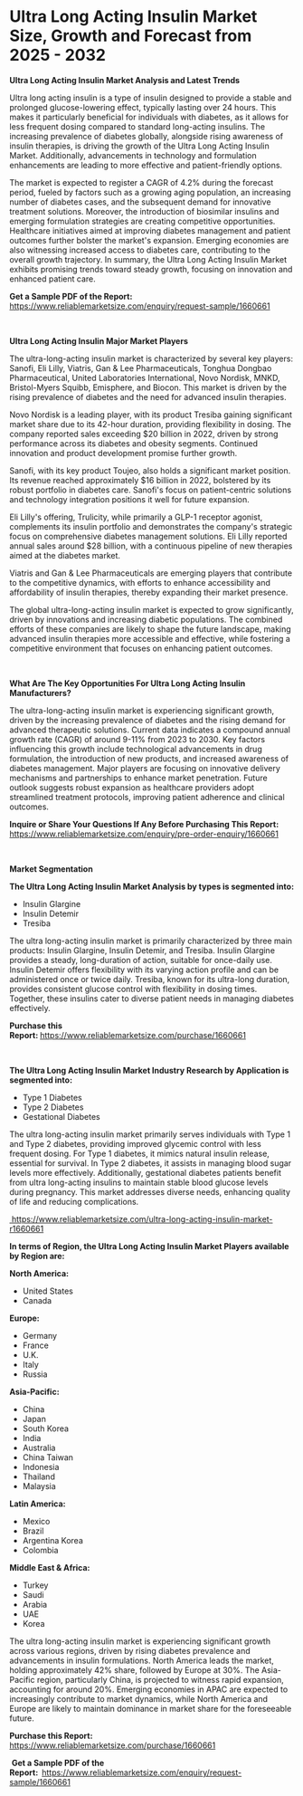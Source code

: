 <p><h1>Ultra Long Acting Insulin Market Size, Growth and Forecast from 2025 - 2032</h1></p><p><strong>Ultra Long Acting Insulin Market Analysis and Latest Trends</strong></p>
<p><p>Ultra long acting insulin is a type of insulin designed to provide a stable and prolonged glucose-lowering effect, typically lasting over 24 hours. This makes it particularly beneficial for individuals with diabetes, as it allows for less frequent dosing compared to standard long-acting insulins. The increasing prevalence of diabetes globally, alongside rising awareness of insulin therapies, is driving the growth of the Ultra Long Acting Insulin Market. Additionally, advancements in technology and formulation enhancements are leading to more effective and patient-friendly options.</p><p>The market is expected to register a CAGR of 4.2% during the forecast period, fueled by factors such as a growing aging population, an increasing number of diabetes cases, and the subsequent demand for innovative treatment solutions. Moreover, the introduction of biosimilar insulins and emerging formulation strategies are creating competitive opportunities. Healthcare initiatives aimed at improving diabetes management and patient outcomes further bolster the market's expansion. Emerging economies are also witnessing increased access to diabetes care, contributing to the overall growth trajectory. In summary, the Ultra Long Acting Insulin Market exhibits promising trends toward steady growth, focusing on innovation and enhanced patient care.</p></p>
<p><strong>Get a Sample PDF of the Report:&nbsp;</strong> <a href="https://www.reliablemarketsize.com/enquiry/request-sample/1660661?utm_campaign=3188&utm_medium=2&utm_source=Github&utm_content=ia&utm_term=19042025&utm_id=ultra-long-acting-insulin">https://www.reliablemarketsize.com/enquiry/request-sample/1660661</a></p>
<p>&nbsp;</p>
<p><strong>Ultra Long Acting Insulin Major Market Players</strong></p>
<p><p>The ultra-long-acting insulin market is characterized by several key players: Sanofi, Eli Lilly, Viatris, Gan & Lee Pharmaceuticals, Tonghua Dongbao Pharmaceutical, United Laboratories International, Novo Nordisk, MNKD, Bristol-Myers Squibb, Emisphere, and Biocon. This market is driven by the rising prevalence of diabetes and the need for advanced insulin therapies.</p><p>Novo Nordisk is a leading player, with its product Tresiba gaining significant market share due to its 42-hour duration, providing flexibility in dosing. The company reported sales exceeding $20 billion in 2022, driven by strong performance across its diabetes and obesity segments. Continued innovation and product development promise further growth.</p><p>Sanofi, with its key product Toujeo, also holds a significant market position. Its revenue reached approximately $16 billion in 2022, bolstered by its robust portfolio in diabetes care. Sanofi's focus on patient-centric solutions and technology integration positions it well for future expansion.</p><p>Eli Lilly's offering, Trulicity, while primarily a GLP-1 receptor agonist, complements its insulin portfolio and demonstrates the company's strategic focus on comprehensive diabetes management solutions. Eli Lilly reported annual sales around $28 billion, with a continuous pipeline of new therapies aimed at the diabetes market.</p><p>Viatris and Gan & Lee Pharmaceuticals are emerging players that contribute to the competitive dynamics, with efforts to enhance accessibility and affordability of insulin therapies, thereby expanding their market presence.</p><p>The global ultra-long-acting insulin market is expected to grow significantly, driven by innovations and increasing diabetic populations. The combined efforts of these companies are likely to shape the future landscape, making advanced insulin therapies more accessible and effective, while fostering a competitive environment that focuses on enhancing patient outcomes.</p></p>
<p>&nbsp;</p>
<p><strong>What Are The Key Opportunities For Ultra Long Acting Insulin Manufacturers?</strong></p>
<p><p>The ultra-long-acting insulin market is experiencing significant growth, driven by the increasing prevalence of diabetes and the rising demand for advanced therapeutic solutions. Current data indicates a compound annual growth rate (CAGR) of around 9-11% from 2023 to 2030. Key factors influencing this growth include technological advancements in drug formulation, the introduction of new products, and increased awareness of diabetes management. Major players are focusing on innovative delivery mechanisms and partnerships to enhance market penetration. Future outlook suggests robust expansion as healthcare providers adopt streamlined treatment protocols, improving patient adherence and clinical outcomes.</p></p>
<p><strong>Inquire or Share Your Questions If Any Before Purchasing This Report:</strong> <a href="https://www.reliablemarketsize.com/enquiry/pre-order-enquiry/1660661?utm_campaign=3188&utm_medium=2&utm_source=Github&utm_content=ia&utm_term=19042025&utm_id=ultra-long-acting-insulin">https://www.reliablemarketsize.com/enquiry/pre-order-enquiry/1660661</a></p>
<p>&nbsp;</p>
<p><strong>Market Segmentation</strong></p>
<p><strong>The Ultra Long Acting Insulin Market Analysis by types is segmented into:</strong></p>
<p><ul><li>Insulin Glargine</li><li>Insulin Detemir</li><li>Tresiba</li></ul></p>
<p><p>The ultra long-acting insulin market is primarily characterized by three main products: Insulin Glargine, Insulin Detemir, and Tresiba. Insulin Glargine provides a steady, long-duration of action, suitable for once-daily use. Insulin Detemir offers flexibility with its varying action profile and can be administered once or twice daily. Tresiba, known for its ultra-long duration, provides consistent glucose control with flexibility in dosing times. Together, these insulins cater to diverse patient needs in managing diabetes effectively.</p></p>
<p><strong>Purchase this Report:&nbsp;</strong><a href="https://www.reliablemarketsize.com/purchase/1660661?utm_campaign=3188&utm_medium=2&utm_source=Github&utm_content=ia&utm_term=19042025&utm_id=ultra-long-acting-insulin">https://www.reliablemarketsize.com/purchase/1660661</a></p>
<p>&nbsp;</p>
<p><strong>The Ultra Long Acting Insulin Market Industry Research by Application is segmented into:</strong></p>
<p><ul><li>Type 1 Diabetes</li><li>Type 2 Diabetes</li><li>Gestational Diabetes</li></ul></p>
<p><p>The ultra long-acting insulin market primarily serves individuals with Type 1 and Type 2 diabetes, providing improved glycemic control with less frequent dosing. For Type 1 diabetes, it mimics natural insulin release, essential for survival. In Type 2 diabetes, it assists in managing blood sugar levels more effectively. Additionally, gestational diabetes patients benefit from ultra long-acting insulins to maintain stable blood glucose levels during pregnancy. This market addresses diverse needs, enhancing quality of life and reducing complications.</p></p>
<p><a href="https://www.reliablemarketsize.com/ultra-long-acting-insulin-market-r1660661?utm_campaign=3188&utm_medium=2&utm_source=Github&utm_content=ia&utm_term=19042025&utm_id=ultra-long-acting-insulin">&nbsp;https://www.reliablemarketsize.com/ultra-long-acting-insulin-market-r1660661</a></p>
<p><strong>In terms of Region, the Ultra Long Acting Insulin Market Players available by Region are:</strong></p>
<p>
    <p> <strong> North America: </strong>
        <ul>
            <li>United States</li>
            <li>Canada</li>
        </ul>
        </p> 
    <p> <strong> Europe: </strong>
        <ul>
            <li>Germany</li>
            <li>France</li>
            <li>U.K.</li>
            <li>Italy</li>
            <li>Russia</li>
        </ul>
        </p> 
    <p> <strong> Asia-Pacific: </strong>
        <ul>
            <li>China</li>
            <li>Japan</li>
            <li>South Korea</li>
            <li>India</li>
            <li>Australia</li>
            <li>China Taiwan</li>
            <li>Indonesia</li>
            <li>Thailand</li>
            <li>Malaysia</li>
        </ul>
        </p> 
    <p> <strong> Latin America: </strong>
        <ul>
            <li>Mexico</li>
            <li>Brazil</li>
            <li>Argentina Korea</li>
            <li>Colombia</li>
        </ul>
        </p> 
    <p> <strong> Middle East & Africa: </strong>
        <ul>
            <li>Turkey</li>
            <li>Saudi</li>
            <li>Arabia</li>
            <li>UAE</li>
            <li>Korea</li>
        </ul>
    </p>
    </p>
<p><p>The ultra long-acting insulin market is experiencing significant growth across various regions, driven by rising diabetes prevalence and advancements in insulin formulations. North America leads the market, holding approximately 42% share, followed by Europe at 30%. The Asia-Pacific region, particularly China, is projected to witness rapid expansion, accounting for around 20%. Emerging economies in APAC are expected to increasingly contribute to market dynamics, while North America and Europe are likely to maintain dominance in market share for the foreseeable future.</p></p>
<p><strong>Purchase this Report: </strong><a href="https://www.reliablemarketsize.com/purchase/1660661?utm_campaign=3188&utm_medium=2&utm_source=Github&utm_content=ia&utm_term=19042025&utm_id=ultra-long-acting-insulin">https://www.reliablemarketsize.com/purchase/1660661</a></p>
<p>&nbsp;<strong>Get a Sample PDF of the Report:&nbsp;&nbsp;</strong><a href="https://www.reliablemarketsize.com/enquiry/request-sample/1660661?utm_campaign=3188&utm_medium=2&utm_source=Github&utm_content=ia&utm_term=19042025&utm_id=ultra-long-acting-insulin">https://www.reliablemarketsize.com/enquiry/request-sample/1660661</a></p>
<p><strong></strong></p>
<p><p></p><p></p><p></p></p>